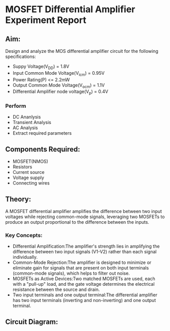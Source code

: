 # MOSFET Differential Amplifier Experiment Report
## Aim:
Design and analyze the MOS differential amplifier circuit for the following specifications:
- Suppy Voltage(V<sub>DD</sub>) = 1.8V
- Input Common Mode Voltage(V<sub>icm</sub>) = 0.95V
- Power Rating(P) <= 2.2mW
- Output Common Mode Voltage(V<sub>ocm</sub>) = 1.1V
- Differential Amplifier node voltage(V<sub>p</sub>) = 0.4V
### Perform
- DC Ananlysis
- Transient Analysis
- AC Analysis
- Extract required parameters

## Components Required:
- MOSFET(NMOS)
- Resistors
- Current source
- Voltage supply
- Connecting wires

## Theory:
A MOSFET differential amplifier amplifies the difference between two input voltages while rejecting common-mode signals, leveraging two MOSFETs to produce an output proportional to the difference between the inputs.
### Key Concepts:
- Differential Amplification:The amplifier's strength lies in amplifying the difference between two input signals (V1-V2) rather than each signal individually. 
- Common-Mode Rejection:The amplifier is designed to minimize or eliminate gain for signals that are present on both input terminals (common-mode signals), which helps to filter out noise. 
- MOSFETs as Active Devices:Two matched MOSFETs are used, each with a "pull-up" load, and the gate voltage determines the electrical resistance between the source and drain. 
- Two input terminals and one output terminal:The differential amplifier has two input terminals (inverting and non-inverting) and one output terminal.

## Circuit Diagram:


